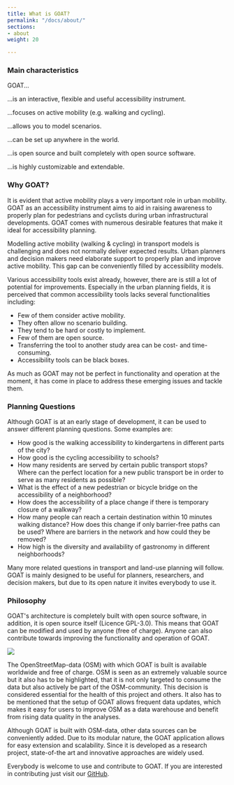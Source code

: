 ```yaml
---
title: What is GOAT?
permalink: "/docs/about/"
sections:
- about
weight: 20

---
```

### Main characteristics

GOAT...

...is an interactive, flexible and useful accessibility instrument.

...focuses on active mobility (e.g. walking and cycling).

...allows you to model scenarios.

...can be set up anywhere in the world.

...is open source and built completely with open source software.

...is highly customizable and extendable.

### Why GOAT?

It is evident that active mobility plays a very important role in urban mobility. GOAT as an accessibility instrument aims to aid in raising awareness to properly plan for pedestrians and cyclists during urban infrastructural developments. GOAT comes with numerous desirable features that make it ideal for accessibility planning.

Modelling active mobility (walking & cycling) in transport models is challenging and does not normally deliver expected results. Urban planners and decision makers need elaborate support to properly plan and improve active mobility. This gap can be conveniently filled by accessibility models.

Various accessibility tools exist already, however, there are is still a lot of potential for improvements. Especially in the urban planning fields, it is perceived that common accessibility tools lacks several functionalities including:

* Few of them consider active mobility.
* They often allow no scenario building.
* They tend to be hard or costly to implement.
* Few of them are open source.
* Transferring the tool to another study area can be cost- and time-consuming.
* Accessibility tools can be black boxes.

As much as GOAT may not be perfect in functionality and operation at the moment, it has come in place to address these emerging issues and tackle them.

### Planning Questions

Although GOAT is at an early stage of development, it can be used to answer different planning questions. Some examples are:

* How good is the walking accessibility to kindergartens in different parts of the city?
* How good is the cycling accessibility to schools?
* How many residents are served by certain public transport stops? Where can the perfect location for a new public transport be in order to serve as many residents as possible?
* What is the effect of a new pedestrian or bicycle bridge on the accessibility of a neighborhood?
* How does the accessibility of a place change if there is temporary closure of a walkway?
* How many people can reach a certain destination within 10 minutes walking distance? How does this change if only barrier-free paths can be used? Where are barriers in the network and how could they be removed?
* How high is the diversity and availability of gastronomy in different neighborhoods?

Many more related questions in transport and land-use planning will follow. GOAT is mainly designed to be useful for planners, researchers, and decision makers, but due to its open nature it invites everybody to use it.

### Philosophy

GOAT's architecture is completely built with open source software, in addition, it is open source itself (Licence GPL-3.0). This means that GOAT can be modified and used by anyone (free of charge). Anyone can also contribute towards improving the functionality and operation of GOAT.

![](/images/docs/about/love_osm_os.png)

The OpenStreetMap-data (OSM) with which GOAT is built is available worldwide and free of charge. OSM is seen as an extremely valuable source but it also has to be highlighted, that it is not only targeted to consume the data but also actively be part of the OSM-community. This decision is considered essential for the health of this project and others. It also has to be mentioned that the setup of GOAT allows frequent data updates, which makes it easy for users to improve OSM as a data warehouse and benefit from rising data quality in the analyses.

Although GOAT is built with OSM-data, other data sources can be conveniently added. Due to its modular nature, the GOAT application allows for easy extension and scalability. Since it is developed as a research project, state-of-the art and innovative approaches are widely used.

Everybody is welcome to use and contribute to GOAT. If you are interested in contributing just visit our [GitHub](https://github.com/goat-community/goat).
